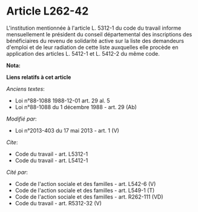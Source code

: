 # Article L262-42

L'institution mentionnée à l'article L. 5312-1 du code du travail informe mensuellement le président du conseil départemental
des inscriptions des bénéficiaires du revenu de solidarité active sur la liste des demandeurs d'emploi et de leur radiation
de cette liste auxquelles elle procède en application des articles L. 5412-1 et L. 5412-2 du même code.

**Nota:**



**Liens relatifs à cet article**

_Anciens textes_:

  - Loi n°88-1088 1988-12-01 art. 29 al. 5
  - Loi n°88-1088 du 1 décembre 1988 - art. 29 (Ab)

_Modifié par_:

  - Loi n°2013-403 du 17 mai 2013 - art. 1 (V)

_Cite_:

  - Code du travail - art. L5312-1
  - Code du travail - art. L5412-1

_Cité par_:

  - Code de l'action sociale et des familles - art. L542-6 (V)
  - Code de l'action sociale et des familles - art. L549-1 (T)
  - Code de l'action sociale et des familles - art. R262-111 (VD)
  - Code du travail - art. R5312-32 (V)
